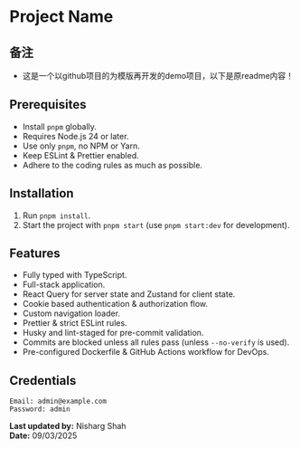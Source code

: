 # Project Name

## 备注

- 这是一个以github项目的为模版再开发的demo项目，以下是原readme内容！

## Prerequisites

- Install `pnpm` globally.
- Requires Node.js 24 or later.
- Use only `pnpm`, no NPM or Yarn.
- Keep ESLint & Prettier enabled.
- Adhere to the coding rules as much as possible.

## Installation

1. Run `pnpm install`.
2. Start the project with `pnpm start` (use `pnpm start:dev` for development).

## Features

- Fully typed with TypeScript.
- Full-stack application.
- React Query for server state and Zustand for client state.
- Cookie based authentication & authorization flow.
- Custom navigation loader.
- Prettier & strict ESLint rules.
- Husky and lint-staged for pre-commit validation.
- Commits are blocked unless all rules pass (unless `--no-verify` is used).
- Pre-configured Dockerfile & GitHub Actions workflow for DevOps.

## Credentials

```
Email: admin@example.com
Password: admin
```

**Last updated by:** Nisharg Shah  
**Date:** 09/03/2025
